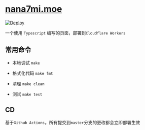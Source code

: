 # [nana7mi.moe](https://nana7mi.moe)

[![Deploy](https://github.com/hr3lxphr6j/nana7mi.moe/actions/workflows/deploy.yml/badge.svg)](https://github.com/hr3lxphr6j/nana7mi.moe/actions/workflows/deploy.yml)

一个使用 `Typescript` 编写的页面，部署到`Cloudflare Workers`

## 常用命令

- 本地调试
    `make`

- 格式化代码
    `make fmt`

- 清理
    `make clean`

- 测试
    `make test`

## CD

基于`Github Actions`，所有提交到`master`分支的更改都会立即部署生效
